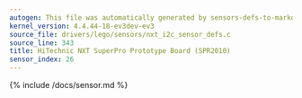 ```yaml
---
autogen: This file was automatically generated by sensors-defs-to-markdown.py
kernel_version: 4.4.44-18-ev3dev-ev3
source_file: drivers/lego/sensors/nxt_i2c_sensor_defs.c
source_line: 343
title: HiTechnic NXT SuperPro Prototype Board (SPR2010)
sensor_index: 26
---
```


{% include /docs/sensor.md %}
